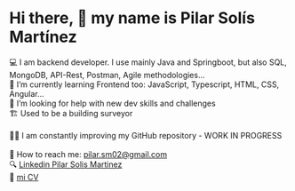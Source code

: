 # Hi there, 👋 my name is Pilar Solís Martínez

💻 I am backend developer. I use mainly Java and Springboot, but also SQL, MongoDB, API-Rest, Postman, Agile methodologies... <br />
🌱 I’m currently learning Frontend too: JavaScript, Typescript, HTML, CSS, Angular...<br />
🤔 I’m looking for help with new dev skills and challenges<br />
🏗️ Used to be a building surveyor <br />
 <br /> 
🔨🔧 I am constantly improving my GitHub repository - WORK IN PROGRESS <br /> 
 <br /> 
📩 How to reach me: pilar.sm02@gmail.com<br />
:mag: [Linkedin Pilar Solis Martinez](https://www.linkedin.com/in/pilar-sol%C3%ADs-mart%C3%ADnez-18720b54/)<br />
:page_facing_up: [mi CV](https://www.linkedin.com/in/pilar-sol%C3%ADs-mart%C3%ADnez-18720b54/overlay/1713712028988/single-media-viewer/?profileId=ACoAAAtr4zcBQkC3UJwMiW8lFfzjwDIDuZvCTgY)<br />





